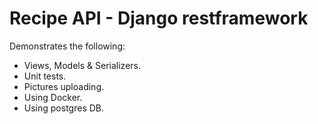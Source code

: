 # Recipe API - Django restframework
  Demonstrates the following:
  * Views, Models & Serializers.
  * Unit tests.
  * Pictures uploading.
  * Using Docker.
  * Using postgres DB.

